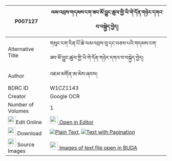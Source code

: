 |P007127|ལམ་འབྲས་གདམས་ངག་ཟབ་མོ་བྱུང་ཚུལ་གྱི་ཡི་གེ་དོན་གཉེར་དགའ་བ་བསྐྱེད་བྱེད། 
| --- | --- 
|Alternative Title |གསུང་ངག་རིན་པོ་ཆེ་ལམ་འབྲས་བུ་དང་བཅས་པའི་གདམས་ངག་ཟབ་མོ་བྱུང་ཚུལ་གྱི་ཡི་གེ་དོན་གཉེར་དགའ་བ་བསྐྱེད་བྱེད།
|Author| འཇམ་མགོན་ཨ་མེས་ཞབས།
|BDRC ID | W1CZ1143
|Creator | Google OCR
|Number of Volumes| 1
|<img width="25" src="https://img.icons8.com/color/25/000000/edit-property.png">Edit Online| [<img width="25" src="https://avatars.githubusercontent.com/u/45091458?s=200&v=4"> Open in Editor](http://editor.openpecha.org/P007127)
|<img width="25" src="https://img.icons8.com/fluent/48/000000/download-2.png"/>  Download | [![](https://img.icons8.com/color/20/000000/txt.png)Plain Text](https://github.com/Openpecha/P007127/releases/download/v1/lam_dre_damngak_zabmo_jungtsul_plain_P007127.zip), [![](https://img.icons8.com/color/20/000000/txt.png)Text with Pagination](https://github.com/Openpecha/P007127/releases/download/v1/lam_dre_damngak_zabmo_jungtsul_pages_P007127.zip)
|<img width="25" src="https://img.icons8.com/plasticine/100/000000/pictures-folder.png"/>  Source Images | [<img width="25" src="https://library.bdrc.io/icons/BUDA-small.svg"> Images of text file open in BUDA](https://library.bdrc.io/show/bdr:W1CZ1143)